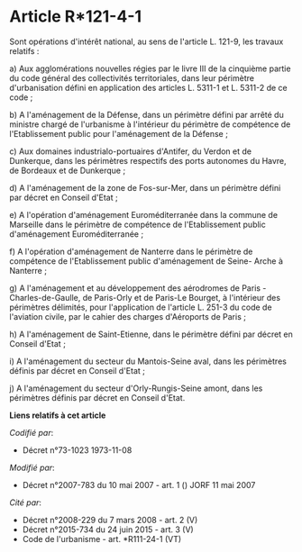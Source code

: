# Article R*121-4-1

Sont opérations d'intérêt national, au sens de l'article L. 121-9, les travaux relatifs :

a) Aux agglomérations nouvelles régies par le livre III de la cinquième partie du code général des collectivités
territoriales, dans leur périmètre d'urbanisation défini en application des articles L. 5311-1 et L. 5311-2 de ce code ;

b) A l'aménagement de la Défense, dans un périmètre défini par arrêté du ministre chargé de l'urbanisme à l'intérieur du
périmètre de compétence de l'Etablissement public pour l'aménagement de la Défense ;

c) Aux domaines industrialo-portuaires d'Antifer, du Verdon et de Dunkerque, dans les périmètres respectifs des ports
autonomes du Havre, de Bordeaux et de Dunkerque ;

d) A l'aménagement de la zone de Fos-sur-Mer, dans un périmètre défini par décret en Conseil d'Etat ;

e) A l'opération d'aménagement Euroméditerranée dans la commune de Marseille dans le périmètre de compétence de
l'Etablissement public d'aménagement Euroméditerranée ;

f) A l'opération d'aménagement de Nanterre dans le périmètre de compétence de l'Etablissement public d'aménagement de Seine-
Arche à Nanterre ;

g) A l'aménagement et au développement des aérodromes de Paris - Charles-de-Gaulle, de Paris-Orly et de Paris-Le Bourget, à
l'intérieur des périmètres délimités, pour l'application de l'article L. 251-3 du code de l'aviation civile, par le cahier
des charges d'Aéroports de Paris ;

h) A l'aménagement de Saint-Etienne, dans le périmètre défini par décret en Conseil d'Etat ;

i) A l'aménagement du secteur du Mantois-Seine aval, dans les périmètres définis par décret en Conseil d'Etat ;

j) A l'aménagement du secteur d'Orly-Rungis-Seine amont, dans les périmètres définis par décret en Conseil d'Etat.

**Liens relatifs à cet article**

_Codifié par_:

  - Décret n°73-1023 1973-11-08

_Modifié par_:

  - Décret n°2007-783 du 10 mai 2007 - art. 1 () JORF 11 mai 2007

_Cité par_:

  - Décret n°2008-229 du 7 mars 2008 - art. 2 (V)
  - Décret n°2015-734 du 24 juin 2015 - art. 3 (V)
  - Code de l'urbanisme - art. *R111-24-1 (VT)
